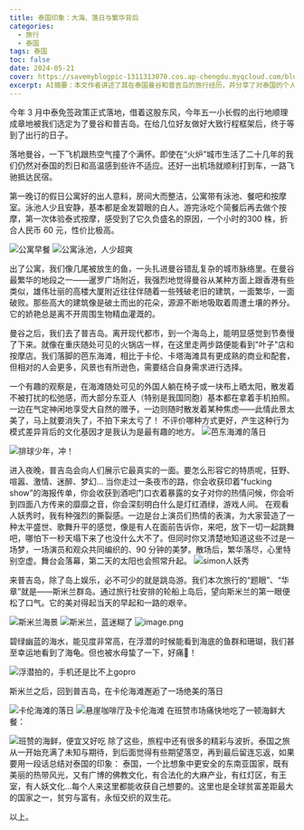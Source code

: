 ```yaml
---
title: 泰国印象：大海、落日与繁华背后
categories:
  - 旅行
  - 泰国
tags: 泰国
toc: false
date: 2024-05-21
cover: https://savemyblogpic-1311313070.cos.ap-chengdu.myqcloud.com/blogpicture/202406091616662.png
excerpt: AI摘要：本文作者讲述了其在泰国曼谷和普吉岛的旅行经历，并分享了对泰国的个人感受。作者通过对曼谷的城市繁华和普吉岛的海岛风光的描述，展现了泰国既有现代化的都市景观，又有热带海滨的自然美景。作者还观察了不同文化背景下的旅行者在泰国展现出的差异性行为，并思考了这些差异背后的文化原因。最后，作者总结了对泰国的整体印象，认为泰国是一个既充满活力又充满矛盾的国家，既有美丽的自然风光和丰富的文化，也有贫富差距和社会问题
---
```


今年 3 月中泰免签政策正式落地，借着这股东风，今年五一小长假的出行地顺理成章地被我们选定为了曼谷和普吉岛。在给几位好友做好大致行程框架后，终于等到了出行的日子。

落地曼谷，一下飞机跟热空气撞了个满怀。即使在“火炉”城市生活了二十几年的我们仍然对泰国的烈日和高温感到些许不适应。还好一出机场就顺利打到车，一路飞驰抵达民宿。

第一晚订的假日公寓好的出人意料，房间大而整洁，公寓带有泳池、餐吧和按摩室。泳池人少且安静，基本都是金发碧眼的白人。游完泳吃个简餐后再去做个按摩，第一次体验泰式按摩，感受到了它久负盛名的原因，一个小时的300 株，折合人民币 60 元，性价比极高。

![公寓早餐](https://savemyblogpic-1311313070.cos.ap-chengdu.myqcloud.com/blogpicture/202406091438588.png)
![公寓泳池，人少超爽](https://savemyblogpic-1311313070.cos.ap-chengdu.myqcloud.com/blogpicture/AF5D132F-FBF4-4288-9D37-95F749308151_1_105_c.jpeg)

出了公寓，我们像几尾被放生的鱼，一头扎进曼谷错乱复杂的城市脉络里。在曼谷最繁华的地段之一——暹罗广场附近，我强烈地觉得曼谷从某种方面上跟香港有些类似，雄伟壮丽的高楼大厦附近往往伴随着一些残破老旧的建筑，一面繁华，一面破败。那些高大的建筑像是破土而出的花朵，源源不断地吸取着周遭土壤的养分。它的娇艳总是离不开周围生物精血灌溉的。

曼谷之后，我们去了普吉岛。离开现代都市，到一个海岛上，能明显感觉到节奏慢了下来。就像在重庆随处可见的火锅店一样，在这里走两步路便能看到"叶子"店和按摩店。我们落脚的芭东海滩，相比于卡伦、卡塔海滩具有更成熟的商业和配套，但相对的人会更多，风景也有所逊色，需要结合自身需求进行选择。

一个有趣的观察是，在海滩随处可见的外国人躺在椅子或一块布上晒太阳，散发着不被打扰的松弛感，而大部分东亚人（特别是我国同胞）基本都在拿着手机拍照。一边在气定神闲地享受大自然的赠予，一边则随时散发着某种焦虑——此情此景太美了，马上就要消失了，不拍下来太亏了！
不评价哪种方式更好，产生这种行为模式差异背后的文化基因才是我认为是最有趣的地方。
![芭东海滩的落日](https://savemyblogpic-1311313070.cos.ap-chengdu.myqcloud.com/blogpicture/202406091531778.png)

![排球少年，冲！](https://savemyblogpic-1311313070.cos.ap-chengdu.myqcloud.com/blogpicture/817F7A85-8F84-473D-B9F2-92B967626B4B.jpeg)

进入夜晚，普吉岛会向人们展示它最真实的一面。要怎么形容它的特质呢，狂野、喧嚣、激情、迷醉、梦幻... 当你走过一条夜市的路，你会收获印着“fucking show”的海报传单，你会收获到酒吧门口衣着暴露的女子对你的热情问候，你会听到四面八方传来的靡靡之音，你会深刻明白什么是灯红酒绿，游戏人间。
在观看人妖秀时，我有种强烈的撕裂感。一边是台上演员们热情的表演，为大家营造了一种太平盛世、歌舞升平的感觉，像是有人在面前告诉你，来吧，放下一切一起跳舞吧，哪怕下一秒天塌下来了也没什么大不了。但同时你又清楚地知道这些不过是一场梦，一场演员和观众共同编织的、90 分钟的美梦。散场后，繁华落尽，心里特别空虚。舞台会落幕，第二天的太阳也会照常升起。
![simon人妖秀](https://savemyblogpic-1311313070.cos.ap-chengdu.myqcloud.com/blogpicture/8EC00C5C-7EF9-42EE-AE2C-FA4DDC1C14F7_1_105_c.jpeg)

来普吉岛，除了岛上娱乐，必不可少的就是跳岛游。我们本次旅行的“题眼”、“华章”就是——斯米兰群岛。通过旅行社安排的轮船上岛后，望向斯米兰的第一眼便松了口气。它的美对得起当天的早起和一路的艰辛。

![斯米兰海景](https://savemyblogpic-1311313070.cos.ap-chengdu.myqcloud.com/blogpicture/202406091616662.png)
![斯米兰，蓝迷糊了](https://savemyblogpic-1311313070.cos.ap-chengdu.myqcloud.com/blogpicture/202406091623079.png)
![image.png](https://savemyblogpic-1311313070.cos.ap-chengdu.myqcloud.com/blogpicture/202406091625022.png)

碧绿幽蓝的海水，能见度非常高，在浮潜的时候能看到海底的鱼群和珊瑚，我们甚至幸运地看到了海龟。但也被水母蛰了一下，好痛💢！

![浮潜拍的，手机还是比不上gopro](https://savemyblogpic-1311313070.cos.ap-chengdu.myqcloud.com/blogpicture/202406091632622.png)

斯米兰之后，回到普吉岛，在卡伦海滩邂逅了一场绝美的落日

![卡伦海滩的落日](https://savemyblogpic-1311313070.cos.ap-chengdu.myqcloud.com/blogpicture/202406091637968.png)
![悬崖咖啡厅及卡伦海滩](https://savemyblogpic-1311313070.cos.ap-chengdu.myqcloud.com/blogpicture/202406091640847.png)
在班赞市场痛快地吃了一顿海鲜大餐：

![班赞的海鲜，便宜又好吃](https://savemyblogpic-1311313070.cos.ap-chengdu.myqcloud.com/blogpicture/35426A5E-CF6C-4AAD-962A-B61AFE98124C_1_105_c.jpeg)
除了这些，旅程中还有很多的精彩与波折。泰国之旅从一开始充满了未知与期待，到后面觉得有些期望落空，再到最后留连忘返，如果要用一段话总结对泰国的印象：
泰国，一个比想象中更安全的东南亚国家，既有美丽的热带风光，又有广博的佛教文化，有合法化的大麻产业，有红灯区，有王室，有人妖文化...每个人来这里都能收获自己想要的。这里也是全球贫富差距最大的国家之一，贫穷与富有，永恒交织的双生花。



以上。